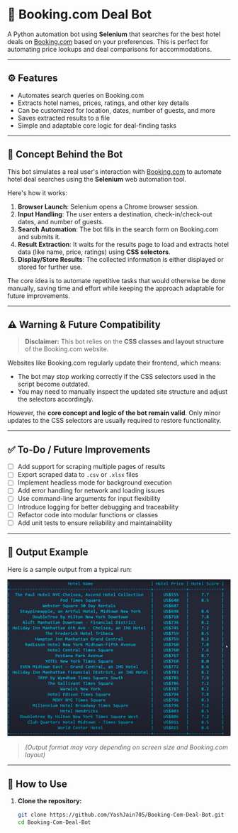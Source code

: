 # 🏨 Booking.com Deal Bot

A Python automation bot using **Selenium** that searches for the best hotel deals on [Booking.com](https://www.booking.com) based on your preferences. This is perfect for automating price lookups and deal comparisons for accommodations.

---

## ⚙️ Features

- Automates search queries on Booking.com  
- Extracts hotel names, prices, ratings, and other key details  
- Can be customized for location, dates, number of guests, and more  
- Saves extracted results to a file  
- Simple and adaptable core logic for deal-finding tasks  

---

## 🧠 Concept Behind the Bot

This bot simulates a real user's interaction with [Booking.com](https://www.booking.com) to automate hotel deal searches using the **Selenium** web automation tool.

Here's how it works:

1. **Browser Launch**: Selenium opens a Chrome browser session.
2. **Input Handling**: The user enters a destination, check-in/check-out dates, and number of guests.
3. **Search Automation**: The bot fills in the search form on Booking.com and submits it.
4. **Result Extraction**: It waits for the results page to load and extracts hotel data (like name, price, ratings) using **CSS selectors**.
5. **Display/Store Results**: The collected information is either displayed or stored for further use.

The core idea is to automate repetitive tasks that would otherwise be done manually, saving time and effort while keeping the approach adaptable for future improvements.

---

## ⚠️ Warning & Future Compatibility

> **Disclaimer:** This bot relies on the **CSS classes and layout structure** of the Booking.com website.

Websites like Booking.com regularly update their frontend, which means:
- The bot may stop working correctly if the CSS selectors used in the script become outdated.
- You may need to manually inspect the updated site structure and adjust the selectors accordingly.

However, the **core concept and logic of the bot remain valid**. Only minor updates to the CSS selectors are usually required to restore functionality.

---

## ✅ To-Do / Future Improvements

- [ ] Add support for scraping multiple pages of results
- [ ] Export scraped data to `.csv` or `.xlsx` files
- [ ] Implement headless mode for background execution
- [ ] Add error handling for network and loading issues
- [ ] Use command-line arguments for input flexibility
- [ ] Introduce logging for better debugging and traceability
- [ ] Refactor code into modular functions or classes
- [ ] Add unit tests to ensure reliability and maintainability

---

## 📸 Output Example

Here is a sample output from a typical run:

![Output Screenshot](output.png)

> *(Output format may vary depending on screen size and Booking.com layout)*

---

## 🚀 How to Use

1. **Clone the repository:**
   ```bash
   git clone https://github.com/YashJain705/Booking-Com-Deal-Bot.git
   cd Booking-Com-Deal-Bot
